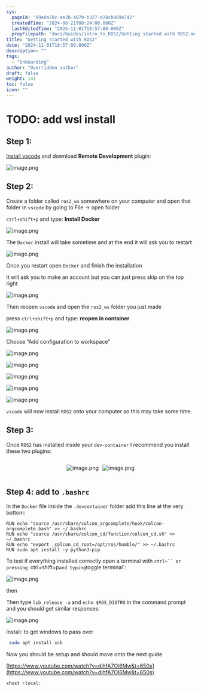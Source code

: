 ```yaml
---
sys:
  pageId: "89e0a78c-4e2b-4070-b327-d28cb0694742"
  createdTime: "2024-08-21T00:24:00.000Z"
  lastEditedTime: "2024-11-01T18:57:00.000Z"
  propFilepath: "docs/Guides/intro_to_ROS2/Getting started with ROS2.md"
title: "Getting started with ROS2"
date: "2024-11-01T18:57:00.000Z"
description: ""
tags:
  - "Onboarding"
author: "Overridden author"
draft: false
weight: 141
toc: false
icon: ""
---
```


# TODO: add wsl install

## Step 1:

[Install vscode](https://code.visualstudio.com/download) and download **Remote Development** plugin:

![image.png](https://prod-files-secure.s3.us-west-2.amazonaws.com/d518164a-d88e-44d1-a4ee-3adb3bd8bce0/efb52993-1881-4a40-b95e-6f020334f022/image.png?X-Amz-Algorithm=AWS4-HMAC-SHA256&X-Amz-Content-Sha256=UNSIGNED-PAYLOAD&X-Amz-Credential=ASIAZI2LB4662VSPD3UN%2F20250508%2Fus-west-2%2Fs3%2Faws4_request&X-Amz-Date=20250508T100958Z&X-Amz-Expires=3600&X-Amz-Security-Token=IQoJb3JpZ2luX2VjEMn%2F%2F%2F%2F%2F%2F%2F%2F%2F%2FwEaCXVzLXdlc3QtMiJHMEUCIAPmrX8m%2BdhFc59SZiyL3TofCedgU2clVcdCQVPOoizGAiEA9ozyNaFgbojVypNgvGNsqjVuJSGzyKOri0tzyGJ8XRUq%2FwMIchAAGgw2Mzc0MjMxODM4MDUiDEM9iq7SkN9ac98vPyrcA4H%2FjD7eZBYot8ZhEC6mp7DZJyYD2CX8HYFgOj9hDtulovgzebZPIaQ2dRDbm4Z07ixwjqnYaBL51igVWHtzk1b3rQyGlhdy11J%2FsCSv4EskQT7H1qLLQ2%2Fn8XOEgUH0KaE2rnmGpvSHYSdvrieYTBg3iKac10PdyTyGOu4uFfehBCnzWtWn7vBjM%2B49yaFrn5pZ8WLYJuyikYeFELeAYlBh6dcUFFIqPDIim%2Fj0RslvDmQ7SMbFK5%2FCVsYERfzfkc139ylwssZwVQMzySX%2B%2BTUdJr1NhdWEz%2F%2FyB3MO3VQsCcwrOBt%2BPReJQItgINtcwOAUtnQb7joYNHEpqcGXCYmwiQTGhQNkL4YUr2A2Ya5Fr5tU7e%2BcgUqNgp6oSVgkI6%2BO6Q%2FrVsz6JGfLeLYhyBFA4DL43nPQaw1OvjFozrCcJqq1Anp0Rl%2B7K7HT3l7wruwEXM3uz92PiE%2FBWQUwUgi5Nm%2FsBtvDQh%2BbXWT6%2Brg2Z%2FLjxFq1D4sQsNIp%2BChpXEu2d4we1vU5FEbHivOJ99mxxvHxzawv8a1XqAnBoC49rqD284Yh2Oj%2FiJqcoSC%2BqU%2FRyM7BlpLe77WFpQp19AL0wXdnvAzdE4s0RtzEIPnhI8wSY%2BlfF7f645IlMP3g8cAGOqUBi%2B0NJGQCh02WZA3aQXh1mPY8bE1ZbmYc2sMBX%2Bu%2BpJwvbzLLvRQnV9vXkUsOsYe7Q65exIk4ASIJlnK3SvCmB25WpmgD4LhNdZDgm%2FJewMnkACHT2jh5aTQA%2F4T12Uu1C1BXEu0cXzHwPiAIP1eC6UMIv%2F81DvUN75pn1hDfQ5CTjflL6bqDjdu41KZddoCLAVQsQXFTQ%2FarfCew84P7wJ9%2BE0sb&X-Amz-Signature=da371b381d3f56236caaf6e3bf10969b420352920348a3e83844773d2688ff0d&X-Amz-SignedHeaders=host&x-id=GetObject)

## Step 2:

Create a folder called `ros2_ws` somewhere on your computer and open that folder in `vscode` by going to File → open folder 

`ctrl+shift+p` and type: **Install Docker**

![image.png](https://prod-files-secure.s3.us-west-2.amazonaws.com/d518164a-d88e-44d1-a4ee-3adb3bd8bce0/2269dc0e-1cd5-47ff-bceb-c04ad9b2eab0/image.png?X-Amz-Algorithm=AWS4-HMAC-SHA256&X-Amz-Content-Sha256=UNSIGNED-PAYLOAD&X-Amz-Credential=ASIAZI2LB4662VSPD3UN%2F20250508%2Fus-west-2%2Fs3%2Faws4_request&X-Amz-Date=20250508T100958Z&X-Amz-Expires=3600&X-Amz-Security-Token=IQoJb3JpZ2luX2VjEMn%2F%2F%2F%2F%2F%2F%2F%2F%2F%2FwEaCXVzLXdlc3QtMiJHMEUCIAPmrX8m%2BdhFc59SZiyL3TofCedgU2clVcdCQVPOoizGAiEA9ozyNaFgbojVypNgvGNsqjVuJSGzyKOri0tzyGJ8XRUq%2FwMIchAAGgw2Mzc0MjMxODM4MDUiDEM9iq7SkN9ac98vPyrcA4H%2FjD7eZBYot8ZhEC6mp7DZJyYD2CX8HYFgOj9hDtulovgzebZPIaQ2dRDbm4Z07ixwjqnYaBL51igVWHtzk1b3rQyGlhdy11J%2FsCSv4EskQT7H1qLLQ2%2Fn8XOEgUH0KaE2rnmGpvSHYSdvrieYTBg3iKac10PdyTyGOu4uFfehBCnzWtWn7vBjM%2B49yaFrn5pZ8WLYJuyikYeFELeAYlBh6dcUFFIqPDIim%2Fj0RslvDmQ7SMbFK5%2FCVsYERfzfkc139ylwssZwVQMzySX%2B%2BTUdJr1NhdWEz%2F%2FyB3MO3VQsCcwrOBt%2BPReJQItgINtcwOAUtnQb7joYNHEpqcGXCYmwiQTGhQNkL4YUr2A2Ya5Fr5tU7e%2BcgUqNgp6oSVgkI6%2BO6Q%2FrVsz6JGfLeLYhyBFA4DL43nPQaw1OvjFozrCcJqq1Anp0Rl%2B7K7HT3l7wruwEXM3uz92PiE%2FBWQUwUgi5Nm%2FsBtvDQh%2BbXWT6%2Brg2Z%2FLjxFq1D4sQsNIp%2BChpXEu2d4we1vU5FEbHivOJ99mxxvHxzawv8a1XqAnBoC49rqD284Yh2Oj%2FiJqcoSC%2BqU%2FRyM7BlpLe77WFpQp19AL0wXdnvAzdE4s0RtzEIPnhI8wSY%2BlfF7f645IlMP3g8cAGOqUBi%2B0NJGQCh02WZA3aQXh1mPY8bE1ZbmYc2sMBX%2Bu%2BpJwvbzLLvRQnV9vXkUsOsYe7Q65exIk4ASIJlnK3SvCmB25WpmgD4LhNdZDgm%2FJewMnkACHT2jh5aTQA%2F4T12Uu1C1BXEu0cXzHwPiAIP1eC6UMIv%2F81DvUN75pn1hDfQ5CTjflL6bqDjdu41KZddoCLAVQsQXFTQ%2FarfCew84P7wJ9%2BE0sb&X-Amz-Signature=498bc05ee675f7ea26da7d622684a6f5cf56b8b528e2d2f897ac4bb12a9be94f&X-Amz-SignedHeaders=host&x-id=GetObject)

The `Docker` install will take sometime and at the end it will ask you to restart

![image.png](https://prod-files-secure.s3.us-west-2.amazonaws.com/d518164a-d88e-44d1-a4ee-3adb3bd8bce0/ed233f78-be33-4b1f-b89c-9c346c0e961e/image.png?X-Amz-Algorithm=AWS4-HMAC-SHA256&X-Amz-Content-Sha256=UNSIGNED-PAYLOAD&X-Amz-Credential=ASIAZI2LB4662VSPD3UN%2F20250508%2Fus-west-2%2Fs3%2Faws4_request&X-Amz-Date=20250508T100958Z&X-Amz-Expires=3600&X-Amz-Security-Token=IQoJb3JpZ2luX2VjEMn%2F%2F%2F%2F%2F%2F%2F%2F%2F%2FwEaCXVzLXdlc3QtMiJHMEUCIAPmrX8m%2BdhFc59SZiyL3TofCedgU2clVcdCQVPOoizGAiEA9ozyNaFgbojVypNgvGNsqjVuJSGzyKOri0tzyGJ8XRUq%2FwMIchAAGgw2Mzc0MjMxODM4MDUiDEM9iq7SkN9ac98vPyrcA4H%2FjD7eZBYot8ZhEC6mp7DZJyYD2CX8HYFgOj9hDtulovgzebZPIaQ2dRDbm4Z07ixwjqnYaBL51igVWHtzk1b3rQyGlhdy11J%2FsCSv4EskQT7H1qLLQ2%2Fn8XOEgUH0KaE2rnmGpvSHYSdvrieYTBg3iKac10PdyTyGOu4uFfehBCnzWtWn7vBjM%2B49yaFrn5pZ8WLYJuyikYeFELeAYlBh6dcUFFIqPDIim%2Fj0RslvDmQ7SMbFK5%2FCVsYERfzfkc139ylwssZwVQMzySX%2B%2BTUdJr1NhdWEz%2F%2FyB3MO3VQsCcwrOBt%2BPReJQItgINtcwOAUtnQb7joYNHEpqcGXCYmwiQTGhQNkL4YUr2A2Ya5Fr5tU7e%2BcgUqNgp6oSVgkI6%2BO6Q%2FrVsz6JGfLeLYhyBFA4DL43nPQaw1OvjFozrCcJqq1Anp0Rl%2B7K7HT3l7wruwEXM3uz92PiE%2FBWQUwUgi5Nm%2FsBtvDQh%2BbXWT6%2Brg2Z%2FLjxFq1D4sQsNIp%2BChpXEu2d4we1vU5FEbHivOJ99mxxvHxzawv8a1XqAnBoC49rqD284Yh2Oj%2FiJqcoSC%2BqU%2FRyM7BlpLe77WFpQp19AL0wXdnvAzdE4s0RtzEIPnhI8wSY%2BlfF7f645IlMP3g8cAGOqUBi%2B0NJGQCh02WZA3aQXh1mPY8bE1ZbmYc2sMBX%2Bu%2BpJwvbzLLvRQnV9vXkUsOsYe7Q65exIk4ASIJlnK3SvCmB25WpmgD4LhNdZDgm%2FJewMnkACHT2jh5aTQA%2F4T12Uu1C1BXEu0cXzHwPiAIP1eC6UMIv%2F81DvUN75pn1hDfQ5CTjflL6bqDjdu41KZddoCLAVQsQXFTQ%2FarfCew84P7wJ9%2BE0sb&X-Amz-Signature=571ee7f137eb667fa1802df0ff64439143b0d7b8f31f6e44317b654b19925767&X-Amz-SignedHeaders=host&x-id=GetObject)

Once you restart open `Docker` and finish the installation

It will ask you to make an account but you can just press skip on the top right

![image.png](https://prod-files-secure.s3.us-west-2.amazonaws.com/d518164a-d88e-44d1-a4ee-3adb3bd8bce0/21010ad9-1659-4fd9-9f59-9932a09b2a3d/image.png?X-Amz-Algorithm=AWS4-HMAC-SHA256&X-Amz-Content-Sha256=UNSIGNED-PAYLOAD&X-Amz-Credential=ASIAZI2LB4662VSPD3UN%2F20250508%2Fus-west-2%2Fs3%2Faws4_request&X-Amz-Date=20250508T100958Z&X-Amz-Expires=3600&X-Amz-Security-Token=IQoJb3JpZ2luX2VjEMn%2F%2F%2F%2F%2F%2F%2F%2F%2F%2FwEaCXVzLXdlc3QtMiJHMEUCIAPmrX8m%2BdhFc59SZiyL3TofCedgU2clVcdCQVPOoizGAiEA9ozyNaFgbojVypNgvGNsqjVuJSGzyKOri0tzyGJ8XRUq%2FwMIchAAGgw2Mzc0MjMxODM4MDUiDEM9iq7SkN9ac98vPyrcA4H%2FjD7eZBYot8ZhEC6mp7DZJyYD2CX8HYFgOj9hDtulovgzebZPIaQ2dRDbm4Z07ixwjqnYaBL51igVWHtzk1b3rQyGlhdy11J%2FsCSv4EskQT7H1qLLQ2%2Fn8XOEgUH0KaE2rnmGpvSHYSdvrieYTBg3iKac10PdyTyGOu4uFfehBCnzWtWn7vBjM%2B49yaFrn5pZ8WLYJuyikYeFELeAYlBh6dcUFFIqPDIim%2Fj0RslvDmQ7SMbFK5%2FCVsYERfzfkc139ylwssZwVQMzySX%2B%2BTUdJr1NhdWEz%2F%2FyB3MO3VQsCcwrOBt%2BPReJQItgINtcwOAUtnQb7joYNHEpqcGXCYmwiQTGhQNkL4YUr2A2Ya5Fr5tU7e%2BcgUqNgp6oSVgkI6%2BO6Q%2FrVsz6JGfLeLYhyBFA4DL43nPQaw1OvjFozrCcJqq1Anp0Rl%2B7K7HT3l7wruwEXM3uz92PiE%2FBWQUwUgi5Nm%2FsBtvDQh%2BbXWT6%2Brg2Z%2FLjxFq1D4sQsNIp%2BChpXEu2d4we1vU5FEbHivOJ99mxxvHxzawv8a1XqAnBoC49rqD284Yh2Oj%2FiJqcoSC%2BqU%2FRyM7BlpLe77WFpQp19AL0wXdnvAzdE4s0RtzEIPnhI8wSY%2BlfF7f645IlMP3g8cAGOqUBi%2B0NJGQCh02WZA3aQXh1mPY8bE1ZbmYc2sMBX%2Bu%2BpJwvbzLLvRQnV9vXkUsOsYe7Q65exIk4ASIJlnK3SvCmB25WpmgD4LhNdZDgm%2FJewMnkACHT2jh5aTQA%2F4T12Uu1C1BXEu0cXzHwPiAIP1eC6UMIv%2F81DvUN75pn1hDfQ5CTjflL6bqDjdu41KZddoCLAVQsQXFTQ%2FarfCew84P7wJ9%2BE0sb&X-Amz-Signature=0d833d9f0d71419def424e0cf018b5727d6d441cacde3996cc4c01c81aabf3e4&X-Amz-SignedHeaders=host&x-id=GetObject)

Then reopen `vscode` and open the `ros2_ws` folder you just made

press `ctrl+shift+p` and type: **reopen in container**

![image.png](https://prod-files-secure.s3.us-west-2.amazonaws.com/d518164a-d88e-44d1-a4ee-3adb3bd8bce0/4e93b8c2-41ad-488c-8095-c74205196118/image.png?X-Amz-Algorithm=AWS4-HMAC-SHA256&X-Amz-Content-Sha256=UNSIGNED-PAYLOAD&X-Amz-Credential=ASIAZI2LB4662VSPD3UN%2F20250508%2Fus-west-2%2Fs3%2Faws4_request&X-Amz-Date=20250508T100958Z&X-Amz-Expires=3600&X-Amz-Security-Token=IQoJb3JpZ2luX2VjEMn%2F%2F%2F%2F%2F%2F%2F%2F%2F%2FwEaCXVzLXdlc3QtMiJHMEUCIAPmrX8m%2BdhFc59SZiyL3TofCedgU2clVcdCQVPOoizGAiEA9ozyNaFgbojVypNgvGNsqjVuJSGzyKOri0tzyGJ8XRUq%2FwMIchAAGgw2Mzc0MjMxODM4MDUiDEM9iq7SkN9ac98vPyrcA4H%2FjD7eZBYot8ZhEC6mp7DZJyYD2CX8HYFgOj9hDtulovgzebZPIaQ2dRDbm4Z07ixwjqnYaBL51igVWHtzk1b3rQyGlhdy11J%2FsCSv4EskQT7H1qLLQ2%2Fn8XOEgUH0KaE2rnmGpvSHYSdvrieYTBg3iKac10PdyTyGOu4uFfehBCnzWtWn7vBjM%2B49yaFrn5pZ8WLYJuyikYeFELeAYlBh6dcUFFIqPDIim%2Fj0RslvDmQ7SMbFK5%2FCVsYERfzfkc139ylwssZwVQMzySX%2B%2BTUdJr1NhdWEz%2F%2FyB3MO3VQsCcwrOBt%2BPReJQItgINtcwOAUtnQb7joYNHEpqcGXCYmwiQTGhQNkL4YUr2A2Ya5Fr5tU7e%2BcgUqNgp6oSVgkI6%2BO6Q%2FrVsz6JGfLeLYhyBFA4DL43nPQaw1OvjFozrCcJqq1Anp0Rl%2B7K7HT3l7wruwEXM3uz92PiE%2FBWQUwUgi5Nm%2FsBtvDQh%2BbXWT6%2Brg2Z%2FLjxFq1D4sQsNIp%2BChpXEu2d4we1vU5FEbHivOJ99mxxvHxzawv8a1XqAnBoC49rqD284Yh2Oj%2FiJqcoSC%2BqU%2FRyM7BlpLe77WFpQp19AL0wXdnvAzdE4s0RtzEIPnhI8wSY%2BlfF7f645IlMP3g8cAGOqUBi%2B0NJGQCh02WZA3aQXh1mPY8bE1ZbmYc2sMBX%2Bu%2BpJwvbzLLvRQnV9vXkUsOsYe7Q65exIk4ASIJlnK3SvCmB25WpmgD4LhNdZDgm%2FJewMnkACHT2jh5aTQA%2F4T12Uu1C1BXEu0cXzHwPiAIP1eC6UMIv%2F81DvUN75pn1hDfQ5CTjflL6bqDjdu41KZddoCLAVQsQXFTQ%2FarfCew84P7wJ9%2BE0sb&X-Amz-Signature=363b3c1e9d8d470a12189bc2fcbf2b605616c6feb596bd7a4f0253e2e0c831af&X-Amz-SignedHeaders=host&x-id=GetObject)

Choose “Add configuration to workspace”

![image.png](https://prod-files-secure.s3.us-west-2.amazonaws.com/d518164a-d88e-44d1-a4ee-3adb3bd8bce0/9560b282-5060-4989-ba37-97e7b2c22476/image.png?X-Amz-Algorithm=AWS4-HMAC-SHA256&X-Amz-Content-Sha256=UNSIGNED-PAYLOAD&X-Amz-Credential=ASIAZI2LB4662VSPD3UN%2F20250508%2Fus-west-2%2Fs3%2Faws4_request&X-Amz-Date=20250508T100958Z&X-Amz-Expires=3600&X-Amz-Security-Token=IQoJb3JpZ2luX2VjEMn%2F%2F%2F%2F%2F%2F%2F%2F%2F%2FwEaCXVzLXdlc3QtMiJHMEUCIAPmrX8m%2BdhFc59SZiyL3TofCedgU2clVcdCQVPOoizGAiEA9ozyNaFgbojVypNgvGNsqjVuJSGzyKOri0tzyGJ8XRUq%2FwMIchAAGgw2Mzc0MjMxODM4MDUiDEM9iq7SkN9ac98vPyrcA4H%2FjD7eZBYot8ZhEC6mp7DZJyYD2CX8HYFgOj9hDtulovgzebZPIaQ2dRDbm4Z07ixwjqnYaBL51igVWHtzk1b3rQyGlhdy11J%2FsCSv4EskQT7H1qLLQ2%2Fn8XOEgUH0KaE2rnmGpvSHYSdvrieYTBg3iKac10PdyTyGOu4uFfehBCnzWtWn7vBjM%2B49yaFrn5pZ8WLYJuyikYeFELeAYlBh6dcUFFIqPDIim%2Fj0RslvDmQ7SMbFK5%2FCVsYERfzfkc139ylwssZwVQMzySX%2B%2BTUdJr1NhdWEz%2F%2FyB3MO3VQsCcwrOBt%2BPReJQItgINtcwOAUtnQb7joYNHEpqcGXCYmwiQTGhQNkL4YUr2A2Ya5Fr5tU7e%2BcgUqNgp6oSVgkI6%2BO6Q%2FrVsz6JGfLeLYhyBFA4DL43nPQaw1OvjFozrCcJqq1Anp0Rl%2B7K7HT3l7wruwEXM3uz92PiE%2FBWQUwUgi5Nm%2FsBtvDQh%2BbXWT6%2Brg2Z%2FLjxFq1D4sQsNIp%2BChpXEu2d4we1vU5FEbHivOJ99mxxvHxzawv8a1XqAnBoC49rqD284Yh2Oj%2FiJqcoSC%2BqU%2FRyM7BlpLe77WFpQp19AL0wXdnvAzdE4s0RtzEIPnhI8wSY%2BlfF7f645IlMP3g8cAGOqUBi%2B0NJGQCh02WZA3aQXh1mPY8bE1ZbmYc2sMBX%2Bu%2BpJwvbzLLvRQnV9vXkUsOsYe7Q65exIk4ASIJlnK3SvCmB25WpmgD4LhNdZDgm%2FJewMnkACHT2jh5aTQA%2F4T12Uu1C1BXEu0cXzHwPiAIP1eC6UMIv%2F81DvUN75pn1hDfQ5CTjflL6bqDjdu41KZddoCLAVQsQXFTQ%2FarfCew84P7wJ9%2BE0sb&X-Amz-Signature=462a8f13118d479a1c642e3c82972af78d74d3fdde330d9332a2173b12cdd329&X-Amz-SignedHeaders=host&x-id=GetObject)

![image.png](https://prod-files-secure.s3.us-west-2.amazonaws.com/d518164a-d88e-44d1-a4ee-3adb3bd8bce0/2ee63f81-886b-48e8-a553-dc6e5eac99e4/image.png?X-Amz-Algorithm=AWS4-HMAC-SHA256&X-Amz-Content-Sha256=UNSIGNED-PAYLOAD&X-Amz-Credential=ASIAZI2LB4662VSPD3UN%2F20250508%2Fus-west-2%2Fs3%2Faws4_request&X-Amz-Date=20250508T100958Z&X-Amz-Expires=3600&X-Amz-Security-Token=IQoJb3JpZ2luX2VjEMn%2F%2F%2F%2F%2F%2F%2F%2F%2F%2FwEaCXVzLXdlc3QtMiJHMEUCIAPmrX8m%2BdhFc59SZiyL3TofCedgU2clVcdCQVPOoizGAiEA9ozyNaFgbojVypNgvGNsqjVuJSGzyKOri0tzyGJ8XRUq%2FwMIchAAGgw2Mzc0MjMxODM4MDUiDEM9iq7SkN9ac98vPyrcA4H%2FjD7eZBYot8ZhEC6mp7DZJyYD2CX8HYFgOj9hDtulovgzebZPIaQ2dRDbm4Z07ixwjqnYaBL51igVWHtzk1b3rQyGlhdy11J%2FsCSv4EskQT7H1qLLQ2%2Fn8XOEgUH0KaE2rnmGpvSHYSdvrieYTBg3iKac10PdyTyGOu4uFfehBCnzWtWn7vBjM%2B49yaFrn5pZ8WLYJuyikYeFELeAYlBh6dcUFFIqPDIim%2Fj0RslvDmQ7SMbFK5%2FCVsYERfzfkc139ylwssZwVQMzySX%2B%2BTUdJr1NhdWEz%2F%2FyB3MO3VQsCcwrOBt%2BPReJQItgINtcwOAUtnQb7joYNHEpqcGXCYmwiQTGhQNkL4YUr2A2Ya5Fr5tU7e%2BcgUqNgp6oSVgkI6%2BO6Q%2FrVsz6JGfLeLYhyBFA4DL43nPQaw1OvjFozrCcJqq1Anp0Rl%2B7K7HT3l7wruwEXM3uz92PiE%2FBWQUwUgi5Nm%2FsBtvDQh%2BbXWT6%2Brg2Z%2FLjxFq1D4sQsNIp%2BChpXEu2d4we1vU5FEbHivOJ99mxxvHxzawv8a1XqAnBoC49rqD284Yh2Oj%2FiJqcoSC%2BqU%2FRyM7BlpLe77WFpQp19AL0wXdnvAzdE4s0RtzEIPnhI8wSY%2BlfF7f645IlMP3g8cAGOqUBi%2B0NJGQCh02WZA3aQXh1mPY8bE1ZbmYc2sMBX%2Bu%2BpJwvbzLLvRQnV9vXkUsOsYe7Q65exIk4ASIJlnK3SvCmB25WpmgD4LhNdZDgm%2FJewMnkACHT2jh5aTQA%2F4T12Uu1C1BXEu0cXzHwPiAIP1eC6UMIv%2F81DvUN75pn1hDfQ5CTjflL6bqDjdu41KZddoCLAVQsQXFTQ%2FarfCew84P7wJ9%2BE0sb&X-Amz-Signature=d402a21b59fa8fead8a17832f635228b60468e7a32e972f8c8c08311f88b831d&X-Amz-SignedHeaders=host&x-id=GetObject)

![image.png](https://prod-files-secure.s3.us-west-2.amazonaws.com/d518164a-d88e-44d1-a4ee-3adb3bd8bce0/ae1580b2-b048-407e-aed9-b584224a7a04/image.png?X-Amz-Algorithm=AWS4-HMAC-SHA256&X-Amz-Content-Sha256=UNSIGNED-PAYLOAD&X-Amz-Credential=ASIAZI2LB4662VSPD3UN%2F20250508%2Fus-west-2%2Fs3%2Faws4_request&X-Amz-Date=20250508T100958Z&X-Amz-Expires=3600&X-Amz-Security-Token=IQoJb3JpZ2luX2VjEMn%2F%2F%2F%2F%2F%2F%2F%2F%2F%2FwEaCXVzLXdlc3QtMiJHMEUCIAPmrX8m%2BdhFc59SZiyL3TofCedgU2clVcdCQVPOoizGAiEA9ozyNaFgbojVypNgvGNsqjVuJSGzyKOri0tzyGJ8XRUq%2FwMIchAAGgw2Mzc0MjMxODM4MDUiDEM9iq7SkN9ac98vPyrcA4H%2FjD7eZBYot8ZhEC6mp7DZJyYD2CX8HYFgOj9hDtulovgzebZPIaQ2dRDbm4Z07ixwjqnYaBL51igVWHtzk1b3rQyGlhdy11J%2FsCSv4EskQT7H1qLLQ2%2Fn8XOEgUH0KaE2rnmGpvSHYSdvrieYTBg3iKac10PdyTyGOu4uFfehBCnzWtWn7vBjM%2B49yaFrn5pZ8WLYJuyikYeFELeAYlBh6dcUFFIqPDIim%2Fj0RslvDmQ7SMbFK5%2FCVsYERfzfkc139ylwssZwVQMzySX%2B%2BTUdJr1NhdWEz%2F%2FyB3MO3VQsCcwrOBt%2BPReJQItgINtcwOAUtnQb7joYNHEpqcGXCYmwiQTGhQNkL4YUr2A2Ya5Fr5tU7e%2BcgUqNgp6oSVgkI6%2BO6Q%2FrVsz6JGfLeLYhyBFA4DL43nPQaw1OvjFozrCcJqq1Anp0Rl%2B7K7HT3l7wruwEXM3uz92PiE%2FBWQUwUgi5Nm%2FsBtvDQh%2BbXWT6%2Brg2Z%2FLjxFq1D4sQsNIp%2BChpXEu2d4we1vU5FEbHivOJ99mxxvHxzawv8a1XqAnBoC49rqD284Yh2Oj%2FiJqcoSC%2BqU%2FRyM7BlpLe77WFpQp19AL0wXdnvAzdE4s0RtzEIPnhI8wSY%2BlfF7f645IlMP3g8cAGOqUBi%2B0NJGQCh02WZA3aQXh1mPY8bE1ZbmYc2sMBX%2Bu%2BpJwvbzLLvRQnV9vXkUsOsYe7Q65exIk4ASIJlnK3SvCmB25WpmgD4LhNdZDgm%2FJewMnkACHT2jh5aTQA%2F4T12Uu1C1BXEu0cXzHwPiAIP1eC6UMIv%2F81DvUN75pn1hDfQ5CTjflL6bqDjdu41KZddoCLAVQsQXFTQ%2FarfCew84P7wJ9%2BE0sb&X-Amz-Signature=02d6b5c4e350c640ef3859d8fcd7607ba28907ef0488b8db278326cd944c9ff6&X-Amz-SignedHeaders=host&x-id=GetObject)

![image.png](https://prod-files-secure.s3.us-west-2.amazonaws.com/d518164a-d88e-44d1-a4ee-3adb3bd8bce0/53255b28-f75e-430f-b9e3-c0ac8577e42b/image.png?X-Amz-Algorithm=AWS4-HMAC-SHA256&X-Amz-Content-Sha256=UNSIGNED-PAYLOAD&X-Amz-Credential=ASIAZI2LB4662VSPD3UN%2F20250508%2Fus-west-2%2Fs3%2Faws4_request&X-Amz-Date=20250508T100958Z&X-Amz-Expires=3600&X-Amz-Security-Token=IQoJb3JpZ2luX2VjEMn%2F%2F%2F%2F%2F%2F%2F%2F%2F%2FwEaCXVzLXdlc3QtMiJHMEUCIAPmrX8m%2BdhFc59SZiyL3TofCedgU2clVcdCQVPOoizGAiEA9ozyNaFgbojVypNgvGNsqjVuJSGzyKOri0tzyGJ8XRUq%2FwMIchAAGgw2Mzc0MjMxODM4MDUiDEM9iq7SkN9ac98vPyrcA4H%2FjD7eZBYot8ZhEC6mp7DZJyYD2CX8HYFgOj9hDtulovgzebZPIaQ2dRDbm4Z07ixwjqnYaBL51igVWHtzk1b3rQyGlhdy11J%2FsCSv4EskQT7H1qLLQ2%2Fn8XOEgUH0KaE2rnmGpvSHYSdvrieYTBg3iKac10PdyTyGOu4uFfehBCnzWtWn7vBjM%2B49yaFrn5pZ8WLYJuyikYeFELeAYlBh6dcUFFIqPDIim%2Fj0RslvDmQ7SMbFK5%2FCVsYERfzfkc139ylwssZwVQMzySX%2B%2BTUdJr1NhdWEz%2F%2FyB3MO3VQsCcwrOBt%2BPReJQItgINtcwOAUtnQb7joYNHEpqcGXCYmwiQTGhQNkL4YUr2A2Ya5Fr5tU7e%2BcgUqNgp6oSVgkI6%2BO6Q%2FrVsz6JGfLeLYhyBFA4DL43nPQaw1OvjFozrCcJqq1Anp0Rl%2B7K7HT3l7wruwEXM3uz92PiE%2FBWQUwUgi5Nm%2FsBtvDQh%2BbXWT6%2Brg2Z%2FLjxFq1D4sQsNIp%2BChpXEu2d4we1vU5FEbHivOJ99mxxvHxzawv8a1XqAnBoC49rqD284Yh2Oj%2FiJqcoSC%2BqU%2FRyM7BlpLe77WFpQp19AL0wXdnvAzdE4s0RtzEIPnhI8wSY%2BlfF7f645IlMP3g8cAGOqUBi%2B0NJGQCh02WZA3aQXh1mPY8bE1ZbmYc2sMBX%2Bu%2BpJwvbzLLvRQnV9vXkUsOsYe7Q65exIk4ASIJlnK3SvCmB25WpmgD4LhNdZDgm%2FJewMnkACHT2jh5aTQA%2F4T12Uu1C1BXEu0cXzHwPiAIP1eC6UMIv%2F81DvUN75pn1hDfQ5CTjflL6bqDjdu41KZddoCLAVQsQXFTQ%2FarfCew84P7wJ9%2BE0sb&X-Amz-Signature=68633ebad8090338fd8634929dfb624e09f5bc0706a14aedb475b23a6b943c06&X-Amz-SignedHeaders=host&x-id=GetObject)

![image.png](https://prod-files-secure.s3.us-west-2.amazonaws.com/d518164a-d88e-44d1-a4ee-3adb3bd8bce0/7c562767-5af9-4ffb-97d1-327bcdf4ee00/image.png?X-Amz-Algorithm=AWS4-HMAC-SHA256&X-Amz-Content-Sha256=UNSIGNED-PAYLOAD&X-Amz-Credential=ASIAZI2LB4662VSPD3UN%2F20250508%2Fus-west-2%2Fs3%2Faws4_request&X-Amz-Date=20250508T100958Z&X-Amz-Expires=3600&X-Amz-Security-Token=IQoJb3JpZ2luX2VjEMn%2F%2F%2F%2F%2F%2F%2F%2F%2F%2FwEaCXVzLXdlc3QtMiJHMEUCIAPmrX8m%2BdhFc59SZiyL3TofCedgU2clVcdCQVPOoizGAiEA9ozyNaFgbojVypNgvGNsqjVuJSGzyKOri0tzyGJ8XRUq%2FwMIchAAGgw2Mzc0MjMxODM4MDUiDEM9iq7SkN9ac98vPyrcA4H%2FjD7eZBYot8ZhEC6mp7DZJyYD2CX8HYFgOj9hDtulovgzebZPIaQ2dRDbm4Z07ixwjqnYaBL51igVWHtzk1b3rQyGlhdy11J%2FsCSv4EskQT7H1qLLQ2%2Fn8XOEgUH0KaE2rnmGpvSHYSdvrieYTBg3iKac10PdyTyGOu4uFfehBCnzWtWn7vBjM%2B49yaFrn5pZ8WLYJuyikYeFELeAYlBh6dcUFFIqPDIim%2Fj0RslvDmQ7SMbFK5%2FCVsYERfzfkc139ylwssZwVQMzySX%2B%2BTUdJr1NhdWEz%2F%2FyB3MO3VQsCcwrOBt%2BPReJQItgINtcwOAUtnQb7joYNHEpqcGXCYmwiQTGhQNkL4YUr2A2Ya5Fr5tU7e%2BcgUqNgp6oSVgkI6%2BO6Q%2FrVsz6JGfLeLYhyBFA4DL43nPQaw1OvjFozrCcJqq1Anp0Rl%2B7K7HT3l7wruwEXM3uz92PiE%2FBWQUwUgi5Nm%2FsBtvDQh%2BbXWT6%2Brg2Z%2FLjxFq1D4sQsNIp%2BChpXEu2d4we1vU5FEbHivOJ99mxxvHxzawv8a1XqAnBoC49rqD284Yh2Oj%2FiJqcoSC%2BqU%2FRyM7BlpLe77WFpQp19AL0wXdnvAzdE4s0RtzEIPnhI8wSY%2BlfF7f645IlMP3g8cAGOqUBi%2B0NJGQCh02WZA3aQXh1mPY8bE1ZbmYc2sMBX%2Bu%2BpJwvbzLLvRQnV9vXkUsOsYe7Q65exIk4ASIJlnK3SvCmB25WpmgD4LhNdZDgm%2FJewMnkACHT2jh5aTQA%2F4T12Uu1C1BXEu0cXzHwPiAIP1eC6UMIv%2F81DvUN75pn1hDfQ5CTjflL6bqDjdu41KZddoCLAVQsQXFTQ%2FarfCew84P7wJ9%2BE0sb&X-Amz-Signature=6db3e26ae14c871e48e00d1132803d462bdd9f5e7c75730b794f43ccc3259d7a&X-Amz-SignedHeaders=host&x-id=GetObject)

`vscode` will now install `ROS2` onto your computer so this may take some time.

## Step 3:

Once `ROS2` has installed inside your `dev-container` I recommend you install these two plugins:

<div style="display: flex;flex-direction: row; column-gap:10px; max-width: 630px;justify-content: center;">
<div>

![image.png](https://prod-files-secure.s3.us-west-2.amazonaws.com/d518164a-d88e-44d1-a4ee-3adb3bd8bce0/3fc3d550-5a54-4ba1-ba6b-faa01cdb7369/image.png?X-Amz-Algorithm=AWS4-HMAC-SHA256&X-Amz-Content-Sha256=UNSIGNED-PAYLOAD&X-Amz-Credential=ASIAZI2LB4664NA7UOL7%2F20250508%2Fus-west-2%2Fs3%2Faws4_request&X-Amz-Date=20250508T101001Z&X-Amz-Expires=3600&X-Amz-Security-Token=IQoJb3JpZ2luX2VjEMn%2F%2F%2F%2F%2F%2F%2F%2F%2F%2FwEaCXVzLXdlc3QtMiJIMEYCIQCwJF6w5dTxabvzRLMpuHuaotcAFfiVGdl6v%2FPmamMNhgIhAJr%2BUC971zN22S5KAvnCs8BRtRYbE6Vpd2F4UTgL%2FWMNKv8DCHIQABoMNjM3NDIzMTgzODA1IgzU4HGFTEJrOMQpgOQq3ANgKCf%2Bl1lqXhK85NdrW2iMZRg5zTlkWn0V7vB4KOD1CWXXBjFlqSbomki%2BZNRecu2mvZs0ict7l6z4Dcb43X4%2FaGNgaHiHmr0JP7%2B62QjUDvqoRQh%2BhI5LR%2FagKHfm7h0svsF7Aj5%2B%2BLcEECpQobKZ4hlTTzmSI1v%2FW9dBH8HpvUhac%2BRfxgYRxltBJE1YvHeeqDhAg%2BdBGRp1UFFvNbW%2B88G36bZEK%2BEwjs5nu93saFUcsAYE0eyR8OyELso4XEsLjKDPNUDKvfVRtHQLAD2wI7ZWQkJ0Hv3pcsAK9im2CGzLd9YlNRM%2FsTAi8wt8lKNGcxZHpt8jEude0HvTkZKPlPcH%2Bq0e0yhfSQIm4dVaGgkRS%2BdVkP7uq836rNS8iBi5myVnOf0xn6yDO4G11KA%2Fo%2Be%2FMgle1o%2FUKOMHGIB1Dcn%2Blzmw7gIHyZV7vIS97qdKKdIkvjJx7n3TuSAsVUJr1HPGbCsl6zqOr1MRAt%2BlNECUXczkyajdcpQDB%2FROLG5grdJQtK7pTbDg6HJ%2BiINPAyqMGpzrNl%2FNVtX6wK6aAqTZR1zyc%2BQt4Rq%2BUquL1k9vOCIQX58%2B%2B%2FJGyFgvpCRWlbGcWOR%2F5j%2BZkm2Z0CZhV54NovaFDfVNhXiO%2BzC64PHABjqkAY%2FL3jB%2FDNn08KufXmLEBEMF%2BtwRrK6Ki7e5EWhx9mK2u000XjC%2Bojz6FtkrmYPrNggePTARKVjPrJ0b%2F4ycjNzGuzTkrt7k6QKtkqOKHjV1fvfMOY1Z%2BGgP4%2FsVEaVx6uN2vJZllLSmfH7QiKYuh2glXhc7OB1o1rtljv98517VzOZh%2Fwe5%2F0oq66DsdxO2uuTYfs8yuSrRKczkXflqNMz%2BLHlv&X-Amz-Signature=d9041e94057dca4430ba3eed615948e344846d677c84334180fa48be4ba60799&X-Amz-SignedHeaders=host&x-id=GetObject)

</div>
<div>

![image.png](https://prod-files-secure.s3.us-west-2.amazonaws.com/d518164a-d88e-44d1-a4ee-3adb3bd8bce0/d994cc66-13c2-4093-a5a3-f84cf4601a82/image.png?X-Amz-Algorithm=AWS4-HMAC-SHA256&X-Amz-Content-Sha256=UNSIGNED-PAYLOAD&X-Amz-Credential=ASIAZI2LB466WEDE5ACQ%2F20250508%2Fus-west-2%2Fs3%2Faws4_request&X-Amz-Date=20250508T101002Z&X-Amz-Expires=3600&X-Amz-Security-Token=IQoJb3JpZ2luX2VjEMn%2F%2F%2F%2F%2F%2F%2F%2F%2F%2FwEaCXVzLXdlc3QtMiJGMEQCIB8fbZ1WRr3r5gAzbveNp7pll0sjwaO%2BOtnHfUlw7MINAiB7Z%2FptynspL3%2F%2F84u7by0Ylk%2FPovXs6u3kgEwTbF%2F19Sr%2FAwhyEAAaDDYzNzQyMzE4MzgwNSIMX36JiEW1KEec7j30KtwDobHLl2OnFDJNpPA68ZQL8J%2FczFwE1uLkAukzwnAcLeBXkQZGsG6VxT8FsvLFfwG9ElqAr%2FEG3CmQDzDRMEwgTWBQphcFwfwE%2FH2ymgCL440aDkBKVxYbtP2QHLABY2zFzlkN%2BW6AoWCiUCDRwuDyFnOnVzXtay6dyJ568P2RnYptg0hTIr1FFYX8HZWnwpHwsxuQuvHDpvqONft3n2NaKWgkbNOnMo9JPpe3TkHZPtd7Y%2FzPoWhDEB%2F4%2Bt2Z3rHBeOTgwp1iKsgT%2FowbI2kxknx8oVH%2BTZNPkwOjjQh1OuQ9ae0VBWxwMJ6tkWXaf8PwM2mbYIvquvCxkw824JWDrgUxFmjGhuC3TXi5xxbXUDjUyYJdxPvhoEnzCv0hhX%2FyCt%2B2U6yaOyPaX0O4%2FeFb%2B6f9WylF6tC6IAWuI6gN%2BtCxSLdt%2FRrvxBev29qt3hA1dknJux4XDlgNcs3s9sa1zW%2BfwDyCtwF0IgXQd0YAyreQI9uW15hTMc4iXHKn%2BNdT1pQjqzYE4NbYGVqX3VHWRX4X82%2BhDkfmAqAN%2F1DFvTXsBRXWJU3eQFNjeGqYwXGzkP%2Bwyvnz%2BcNm6aTFAS%2BNQHHIcPCMv2UaScEh7C9X9NyMYscsJCpMqfHtMzgw8t%2FxwAY6pgHJvytLh3MLQXqiCS1hy%2BdDzAU1IhFSnK%2FvFSMgNjTyQFuuitVOdDzNfHsOja9S21Ibowq5qJxjd%2FFmfQZnRHWQEqWpIEFZMRPoM5G1pHE7vve9YL9mK926Nzi5wf1t%2BImQStWurlARZNLjK9ShnxDhH6baeheD%2FhFnqhyrLgSbmyDKEgpx2I1pYZJUoptwfuTSRrHjWokT8Jp5Qxe45SBndBYDtJbb&X-Amz-Signature=efc4329a4f4c86e8d776ff8af0a47578bdcee7419e06d03ccd05e0ecbaa750a3&X-Amz-SignedHeaders=host&x-id=GetObject)

</div>
</div>

## Step 4: add to `.bashrc`

In the `Docker` file inside the `.devcontainer` folder add this line at the very bottom: 

```docker
RUN echo "source /usr/share/colcon_argcomplete/hook/colcon-argcomplete.bash" >> ~/.bashrc
RUN echo "source /usr/share/colcon_cd/function/colcon_cd.sh" >> ~/.bashrc
RUN echo "export _colcon_cd_root=/opt/ros/humble/" >> ~/.bashrc
RUN sudo apt install -y python3-pip 
```

To test if everything installed correctly open a terminal with `ctrl+`` or pressing `ctrl+shift+p` and typing `toggle terminal`:

![image.png](https://prod-files-secure.s3.us-west-2.amazonaws.com/d518164a-d88e-44d1-a4ee-3adb3bd8bce0/6a4943d8-b04e-4c02-9a58-775f3384d1a5/image.png?X-Amz-Algorithm=AWS4-HMAC-SHA256&X-Amz-Content-Sha256=UNSIGNED-PAYLOAD&X-Amz-Credential=ASIAZI2LB4662VSPD3UN%2F20250508%2Fus-west-2%2Fs3%2Faws4_request&X-Amz-Date=20250508T100958Z&X-Amz-Expires=3600&X-Amz-Security-Token=IQoJb3JpZ2luX2VjEMn%2F%2F%2F%2F%2F%2F%2F%2F%2F%2FwEaCXVzLXdlc3QtMiJHMEUCIAPmrX8m%2BdhFc59SZiyL3TofCedgU2clVcdCQVPOoizGAiEA9ozyNaFgbojVypNgvGNsqjVuJSGzyKOri0tzyGJ8XRUq%2FwMIchAAGgw2Mzc0MjMxODM4MDUiDEM9iq7SkN9ac98vPyrcA4H%2FjD7eZBYot8ZhEC6mp7DZJyYD2CX8HYFgOj9hDtulovgzebZPIaQ2dRDbm4Z07ixwjqnYaBL51igVWHtzk1b3rQyGlhdy11J%2FsCSv4EskQT7H1qLLQ2%2Fn8XOEgUH0KaE2rnmGpvSHYSdvrieYTBg3iKac10PdyTyGOu4uFfehBCnzWtWn7vBjM%2B49yaFrn5pZ8WLYJuyikYeFELeAYlBh6dcUFFIqPDIim%2Fj0RslvDmQ7SMbFK5%2FCVsYERfzfkc139ylwssZwVQMzySX%2B%2BTUdJr1NhdWEz%2F%2FyB3MO3VQsCcwrOBt%2BPReJQItgINtcwOAUtnQb7joYNHEpqcGXCYmwiQTGhQNkL4YUr2A2Ya5Fr5tU7e%2BcgUqNgp6oSVgkI6%2BO6Q%2FrVsz6JGfLeLYhyBFA4DL43nPQaw1OvjFozrCcJqq1Anp0Rl%2B7K7HT3l7wruwEXM3uz92PiE%2FBWQUwUgi5Nm%2FsBtvDQh%2BbXWT6%2Brg2Z%2FLjxFq1D4sQsNIp%2BChpXEu2d4we1vU5FEbHivOJ99mxxvHxzawv8a1XqAnBoC49rqD284Yh2Oj%2FiJqcoSC%2BqU%2FRyM7BlpLe77WFpQp19AL0wXdnvAzdE4s0RtzEIPnhI8wSY%2BlfF7f645IlMP3g8cAGOqUBi%2B0NJGQCh02WZA3aQXh1mPY8bE1ZbmYc2sMBX%2Bu%2BpJwvbzLLvRQnV9vXkUsOsYe7Q65exIk4ASIJlnK3SvCmB25WpmgD4LhNdZDgm%2FJewMnkACHT2jh5aTQA%2F4T12Uu1C1BXEu0cXzHwPiAIP1eC6UMIv%2F81DvUN75pn1hDfQ5CTjflL6bqDjdu41KZddoCLAVQsQXFTQ%2FarfCew84P7wJ9%2BE0sb&X-Amz-Signature=7b8996ade47df020103d8fe75fe079ae3af9406365c78505d149b9aa943a58bd&X-Amz-SignedHeaders=host&x-id=GetObject)

then 

Then type `lsb_release -a` and `echo $ROS_DISTRO` in the command prompt and you should get similar responses:

![image.png](https://prod-files-secure.s3.us-west-2.amazonaws.com/d518164a-d88e-44d1-a4ee-3adb3bd8bce0/3e635dec-a805-4e85-8b9e-d000e5b71a4e/image.png?X-Amz-Algorithm=AWS4-HMAC-SHA256&X-Amz-Content-Sha256=UNSIGNED-PAYLOAD&X-Amz-Credential=ASIAZI2LB4662VSPD3UN%2F20250508%2Fus-west-2%2Fs3%2Faws4_request&X-Amz-Date=20250508T100958Z&X-Amz-Expires=3600&X-Amz-Security-Token=IQoJb3JpZ2luX2VjEMn%2F%2F%2F%2F%2F%2F%2F%2F%2F%2FwEaCXVzLXdlc3QtMiJHMEUCIAPmrX8m%2BdhFc59SZiyL3TofCedgU2clVcdCQVPOoizGAiEA9ozyNaFgbojVypNgvGNsqjVuJSGzyKOri0tzyGJ8XRUq%2FwMIchAAGgw2Mzc0MjMxODM4MDUiDEM9iq7SkN9ac98vPyrcA4H%2FjD7eZBYot8ZhEC6mp7DZJyYD2CX8HYFgOj9hDtulovgzebZPIaQ2dRDbm4Z07ixwjqnYaBL51igVWHtzk1b3rQyGlhdy11J%2FsCSv4EskQT7H1qLLQ2%2Fn8XOEgUH0KaE2rnmGpvSHYSdvrieYTBg3iKac10PdyTyGOu4uFfehBCnzWtWn7vBjM%2B49yaFrn5pZ8WLYJuyikYeFELeAYlBh6dcUFFIqPDIim%2Fj0RslvDmQ7SMbFK5%2FCVsYERfzfkc139ylwssZwVQMzySX%2B%2BTUdJr1NhdWEz%2F%2FyB3MO3VQsCcwrOBt%2BPReJQItgINtcwOAUtnQb7joYNHEpqcGXCYmwiQTGhQNkL4YUr2A2Ya5Fr5tU7e%2BcgUqNgp6oSVgkI6%2BO6Q%2FrVsz6JGfLeLYhyBFA4DL43nPQaw1OvjFozrCcJqq1Anp0Rl%2B7K7HT3l7wruwEXM3uz92PiE%2FBWQUwUgi5Nm%2FsBtvDQh%2BbXWT6%2Brg2Z%2FLjxFq1D4sQsNIp%2BChpXEu2d4we1vU5FEbHivOJ99mxxvHxzawv8a1XqAnBoC49rqD284Yh2Oj%2FiJqcoSC%2BqU%2FRyM7BlpLe77WFpQp19AL0wXdnvAzdE4s0RtzEIPnhI8wSY%2BlfF7f645IlMP3g8cAGOqUBi%2B0NJGQCh02WZA3aQXh1mPY8bE1ZbmYc2sMBX%2Bu%2BpJwvbzLLvRQnV9vXkUsOsYe7Q65exIk4ASIJlnK3SvCmB25WpmgD4LhNdZDgm%2FJewMnkACHT2jh5aTQA%2F4T12Uu1C1BXEu0cXzHwPiAIP1eC6UMIv%2F81DvUN75pn1hDfQ5CTjflL6bqDjdu41KZddoCLAVQsQXFTQ%2FarfCew84P7wJ9%2BE0sb&X-Amz-Signature=6bb01f136a5281c1b3dde079c7f52ce9007a6e450340e8406279aa28473062ad&X-Amz-SignedHeaders=host&x-id=GetObject)

Install:  to get windows to pass over

```bash
 sudo apt install xcb
```

Now you should be setup and should move onto the next guide 

[https://www.youtube.com/watch?v=dihfA7Ol6Mw&t=650s](https://www.youtube.com/watch?v=dihfA7Ol6Mw&t=650s)

```python
xhost +local:
```
